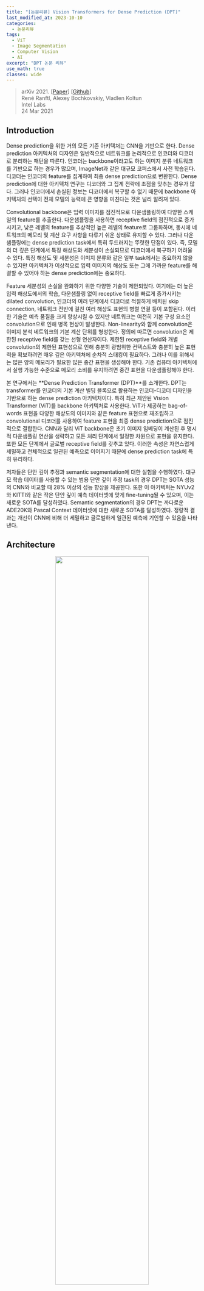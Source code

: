 ```yaml
---
title: "[논문리뷰] Vision Transformers for Dense Prediction (DPT)"
last_modified_at: 2023-10-10
categories:
  - 논문리뷰
tags:
  - ViT
  - Image Segmentation
  - Computer Vision
  - AI
excerpt: "DPT 논문 리뷰"
use_math: true
classes: wide
---
```


> arXiv 2021. [[Paper](https://arxiv.org/abs/2103.13413)] [[Github](https://github.com/isl-org/DPT)]  
> René Ranftl, Alexey Bochkovskiy, Vladlen Koltun  
> Intel Labs  
> 24 Mar 2021  

## Introduction
Dense prediction을 위한 거의 모든 기존 아키텍처는 CNN을 기반으로 한다. Dense prediction 아키텍처의 디자인은 일반적으로 네트워크를 논리적으로 인코더와 디코더로 분리하는 패턴을 따른다. 인코더는 backbone이라고도 하는 이미지 분류 네트워크를 기반으로 하는 경우가 많으며, ImageNet과 같은 대규모 코퍼스에서 사전 학습된다. 디코더는 인코더의 feature를 집계하여 최종 dense prediction으로 변환한다. Dense prediction에 대한 아키텍처 연구는 디코더와 그 집계 전략에 초점을 맞추는 경우가 많다. 그러나 인코더에서 손실된 정보는 디코더에서 복구할 수 없기 때문에 backbone 아키텍처의 선택이 전체 모델의 능력에 큰 영향을 미친다는 것은 널리 알려져 있다.

Convolutional backbone은 입력 이미지를 점진적으로 다운샘플링하여 다양한 스케일의 feature를 추출한다. 다운샘플링을 사용하면 receptive field의 점진적으로 증가시키고, 낮은 레벨의 feature를 추상적인 높은 레벨의 feature로 그룹화하며, 동시에 네트워크의 메모리 및 계산 요구 사항을 다루기 쉬운 상태로 유지할 수 있다. 그러나 다운샘플링에는 dense prediction task에서 특히 두드러지는 뚜렷한 단점이 있다. 즉, 모델의 더 깊은 단계에서 특징 해상도와 세분성이 손실되므로 디코더에서 복구하기 어려울 수 있다. 특징 해상도 및 세분성은 이미지 분류와 같은 일부 task에서는 중요하지 않을 수 있지만 아키텍처가 이상적으로 입력 이미지의 해상도 또는 그에 가까운 feature를 해결할 수 있어야 하는 dense prediction에는 중요하다.

Feature 세분성의 손실을 완화하기 위한 다양한 기술이 제안되었다. 여기에는 더 높은 입력 해상도에서의 학습, 다운샘플링 없이 receptive field를 빠르게 증가시키는 dilated convolution, 인코더의 여러 단계에서 디코더로 적절하게 배치된 skip connection, 네트워크 전반에 걸친 여러 해상도 표현의 병렬 연결 등이 포함된다. 이러한 기술은 예측 품질을 크게 향상시킬 수 있지만 네트워크는 여전히 기본 구성 요소인 convolution으로 인해 병목 현상이 발생한다. Non-linearity와 함께 convolution은 이미지 분석 네트워크의 기본 계산 단위를 형성한다. 정의에 따르면 convolution은 제한된 receptive field를 갖는 선형 연산자이다. 제한된 receptive field와 개별 convolution의 제한된 표현성으로 인해 충분히 광범위한 컨텍스트와 충분히 높은 표현력을 확보하려면 매우 깊은 아키텍처에 순차적 스태킹이 필요하다. 그러나 이를 위해서는 많은 양의 메모리가 필요한 많은 중간 표현을 생성해야 한다. 기존 컴퓨터 아키텍처에서 실행 가능한 수준으로 메모리 소비를 유지하려면 중간 표현을 다운샘플링해야 한다.

본 연구에서는 **Dense Prediction Transformer (DPT)**를 소개한다. DPT는 transformer를 인코더의 기본 계산 빌딩 블록으로 활용하는 인코더-디코더 디자인을 기반으로 하는 dense prediction 아키텍처이다. 특히 최근 제안된 Vision Transformer (ViT)를 backbone 아키텍처로 사용한다. ViT가 제공하는 bag-of-words 표현을 다양한 해상도의 이미지와 같은 feature 표현으로 재조립하고 convolutional 디코더를 사용하여 feature 표현을 최종 dense prediction으로 점진적으로 결합한다. CNN과 달리 ViT backbone은 초기 이미지 임베딩이 계산된 후 명시적 다운샘플링 연산을 생략하고 모든 처리 단계에서 일정한 차원으로 표현을 유지한다. 또한 모든 단계에서 글로벌 receptive field를 갖추고 있다. 이러한 속성은 자연스럽게 세밀하고 전체적으로 일관된 예측으로 이어지기 때문에 dense prediction task에 특히 유리하다.

저자들은 단안 깊이 추정과 semantic segmentation에 대한 실험을 수행하였다. 대규모 학습 데이터를 사용할 수 있는 범용 단안 깊이 추정 task의 경우 DPT는 SOTA 성능의 CNN와 비교할 때 28% 이상의 성능 향상을 제공한다. 또한 이 아키텍처는 NYUv2와 KITTI와 같은 작은 단안 깊이 예측 데이터셋에 맞게 fine-tuning될 수 있으며, 이는 새로운 SOTA를 달성하였다. Semantic segmentation의 경우 DPT는 까다로운 ADE20K와 Pascal Context 데이터셋에 대한 새로운 SOTA를 달성하였다. 정량적 결과는 개선이 CNN에 비해 더 세밀하고 글로벌하게 일관된 예측에 기인할 수 있음을 나타낸다.

## Architecture
<center><img src='{{"/assets/img/dpt/dpt-fig1a.PNG" | relative_url}}' width="70%"></center>
<br>
이전에 dense prediction에 성공했던 전체적인 인코더-디코더 구조를 유지한다. 본 논문은 ViT를 backbone으로 활용하고, 이 인코더에서 생성된 표현이 어떻게 효과적으로 dense prediction으로 변환될 수 있는지 보여주고, 이 전략의 성공을 위한 직관을 제공한다. 전체 아키텍처의 개요는 위 그림에 나와 있다.

#### Transformer encoder
높은 수준에서 ViT는 이미지의 bag-of-words 표현으로 작동한다. Feature space에 개별적으로 임베딩된 이미지 패치 또는 이미지에서 추출된 feature가 "단어"의 역할을 한다. 임베딩된 "단어"를 토큰이라 부른다. Transformer는 표현을 변환하기 위해 토큰을 서로 연관시키는 Multi-headed Self-Attention (MHSA)의 순차 블록을 사용하여 토큰 집합을 변환한다.

중요한 점은 ViT가 모든 계산 전반에 걸쳐 토큰 수를 유지한다는 것이다. 토큰은 이미지 패치와 일대일 대응을 가지므로 이는 ViT 인코더가 모든 transformer 단계에서 초기 임베딩의 공간 해상도를 유지한다는 것을 의미한다. 또한 MHSA는 모든 토큰이 다른 모든 토큰에 attend하고 영향을 미칠 수 있으므로 본질적으로 글로벌 연산이다. 결과적으로 transformer는 초기 임베딩 이후 모든 단계에서 글로벌 receptive field를 갖는다. 이는 연속적인 convolution 및 다운샘플링 레이어를 통과함에 따라 feature가 receptive field를 점진적으로 증가시키는 CNN과는 완전히 대조적이다.

보다 구체적으로 ViT는 이미지에서 $p^2$ 크기의 픽셀의 겹치지 않는 모든 정사각형 패치를 처리하여 이미지에서 임베딩된 패치를 추출한다. 패치는 벡터로 flatten되고 linear projection을 사용하여 개별적으로 임베딩된다. 샘플 효율이 더 높은 ViT의 대안은 ResNet50을 이미지에 적용하여 임베딩을 추출하고 결과 feature map의 픽셀 feature를 토큰으로 사용하는 것이다. Transformer는 집합 대 집합 함수이므로 개별 토큰의 공간 위치 정보를 본질적으로 유지하지 않는다. 따라서 이미지 임베딩은 학습 가능한 위치 임베딩과 연결되어 이 정보를 표현에 추가한다. NLP의 연구들을 따라 ViT는 입력 이미지에 기반하지 않고 분류에 사용되는 최종 글로벌 이미지 표현 역할을 하는 특수 토큰을 추가한다. 이 특수 토큰을 readout 토큰이라고 한다. $H \times W$ 크기의 픽셀 이미지에 임베딩 절차를 적용한 결과는 토큰 $t_n^0 \in \mathbb{R}^D$의 집합 $$t^0 = \{t_0^0, \ldots, t_{N_p}^0\}$$이며, 여기서 $N_p = \frac{HW}{p^2}$이고, $t_0$은 readout 토큰을 나타내고 $D$는 각 토큰의 feature 차원이다.

입력 토큰은 $L$개의 transformer 레이어를 사용하여 새로운 표현인 $t^l$로 변환된다. 여기서 $l$은 $l$번째 transformer 레이어의 출력을 나타낸다. ViT 논문은 이 기본 청사진의 여러 변형을 정의하였다. 본 논문에서는 세 가지 변형을 사용한다. 

1. ViT-Base: 패치 기반 임베딩 절차를 사용하고 12개의 transformer 레이어를 사용
2. ViT-Large: 패치 기반 임베딩 절차를 사용하고 24개의 transformer 레이어와 더 넓은 feature 크기 $D$를 사용
3. ViT-Hybrid: ResNet50을 사용하여 이미지 임베딩과 12개의 transformer 레이어를 계산

본 논문은 모든 실험에 패치 크기 $p = 16$을 사용한다. 

ViT-Base와 ViT-Large에 대한 임베딩 절차는 flatten된 패치를 각각 차원 $D = 768$과 $D = 1024$로 project한다. 두 feature 차원 모두 입력 패치의 픽셀 수보다 크므로 이는 임베딩 절차가 task에 도움이 되는 경우 정보를 유지하는 방법을 학습할 수 있음을 의미한다. 입력 패치의 feature은 원칙적으로 픽셀 레벨의 정확도로 해결될 수 있다. 마찬가지로 ViT-Hybrid 아키텍처는 입력 해상도의 $\frac{1}{16}$배에서 feature를 추출한다. 이는 일반적으로 convolution backbone에 사용되는 최저 해상도 feature보다 두 배 높다.

#### Convolutional decoder
<center><img src='{{"/assets/img/dpt/dpt-fig1b.PNG" | relative_url}}' width="45%"></center>
<br>
디코더는 토큰 집합을 다양한 해상도의 feature 표현으로 조립한다. Feature 표현은 점진적으로 최종 dense prediction에 융합된다. Transformer 인코더의 임의 레이어의 출력 토큰에서 이미지와 같은 표현을 복구하기 위한 간단한 3단계 **Reassemble** 연산을 사용한다.

$$
\begin{equation}
\textrm{Reassemble}_s^{\hat{D}} (t) = (\textrm{Resample}_s \circ \textrm{Concatenate} \circ \textrm{Read}) (t)
\end{equation}
$$

여기서 $s$는 입력 이미지에 대한 복구된 표현의 출력 크기 비율이며, $\hat{D}$는 출력 feature 차원이다. 

먼저 $N_p + 1$개의 토큰을 공간적으로 concatenation이 가능한 $N_p$개의 토큰 집합에 매핑한다.

$$
\begin{equation}
\textrm{Read} : \mathbb{R}^{(N_p + 1) \times D} \mapsto \mathbb{R}^{N_p \times D}
\end{equation}
$$

이 연산은 기본적으로 readout 토큰을 적절하게 처리하는 역할을 한다. Readout 토큰은 dense prediction task에 대한 명확한 목적을 제공하지 않지만 잠재적으로 글로벌 정보를 캡처하고 배포하는 데 유용할 수 있으므로 저자들은 이 매핑의 세 가지 변형을 평가하였다.

$$
\begin{aligned}
\textrm{Read}_\textrm{ignore} (t) &= \{t_1, \ldots, t_{N_p}\} \\
\textrm{Read}_\textrm{add} (t) &= \{t_1 + t_0, \ldots, t_{N_p} + t_0\} \\
\textrm{Read}_\textrm{proj} (t) &= \{\textrm{mlp} (\textrm{cat} (t_1, t_0)), \ldots, \textrm{mlp} (\textrm{cat} (t_{N_p}, t_0))\}
\end{aligned}
$$

$\textrm{mlp}$의 경우 linear layer와 GELU non-linearity를 사용하여 표현을 원래 feature 차원 $D$에 project한다. 

Read 블록 이후, $N_p$개의 토큰은 이미지의 초기 패치 위치에 따라 각 토큰을 배치하여 이미지 모양의 표현으로 재구성될 수 있다. $D$ 채널을 갖는 $\frac{H}{p} \times \frac{W}{p}$ 크기의 feature map을 생성하는 공간적 concatenation 연산을 적용한다. 

$$
\begin{equation}
\textrm{Concatenate} : \mathbb{R}^{N_p \times D} \mapsto \mathbb{R}^{\frac{H}{p} \times \frac{W}{p} \times D}
\end{equation}
$$

마지막으로 이 표현을 픽셀당 $\hat{D}$개의 feature로 표현을 $\frac{H}{s} \times \frac{W}{s}$ 크기로 조정하는 공간적 resampling layer에 전달한다.

$$
\begin{equation}
\textrm{Resample}_s : \mathbb{R}^{\frac{H}{p} \times \frac{W}{p} \times D} \mapsto \mathbb{R}^{\frac{H}{s} \times \frac{W}{s} \times \hat{D}}
\end{equation}
$$

먼저 1$\times$1 convolution을 사용하여 입력 표현을 $\hat{D}$로 project한 다음, $s \ge p$일 때 (strided) 3$\times$3 convolution을 사용하고 $s < p$일 때 strided 3$\times$3 transpose convolution을 사용하여 공간적 다운샘플링과 업샘플링 연산을 각각 구현한다. 

Transformer backbone에 관계없이 4가지 단계와 4가지 해상도에서 feature를 재조립한다. 더 낮은 해상도에서 transformer의 더 깊은 레이어의 feature를 조립하는 반면, 초기 레이어의 feature는 더 높은 해상도에서 조립한다. 

- ViT-Base: 레이어 $$l = \{5, 12, 18, 24\}$$에서 토큰을 재조립
- ViT-Large: 레이어 $$l = \{5, 12, 18, 24\}$$에서 토큰을 재조립
- ViT-Hybrid: 첫 번째와 두 번째 ResNet block의 임베딩 네트워크와 단계 $$l = \{9, 12\}$$의 feature를 사용

기본 아키텍처는 projection을 readout 연산으로 사용하고 $\hat{D} = 256$ 차원의 feature map을 생성한다. 이러한 아키텍처를 각각 DPT-Base, DPT-Large 및 DPTHybrid라고 한다.

<center><img src='{{"/assets/img/dpt/dpt-fig1c.PNG" | relative_url}}' width="37%"></center>
<br>
마지막으로 RefineNet 기반 feature 융합 블록 (위 그림 참조)을 사용하여 연속 단계에서 추출된 feature map을 결합하고 각 융합 단계에서 표현을 2배로 점진적으로 업샘플링한다. 최종 표현 크기는 입력 이미지 해상도의 절반이다. 최종 예측을 생성하기 위해 task별 출력 head를 연결한다. 

#### Handling varying image sizes
Fully-convolutional network과 유사하게 DPT는 다양한 이미지 크기를 처리할 수 있다. 이미지 크기를 $p$로 나눌 수 있는 한 임베딩 절차를 적용할 수 있으며 다양한 수의 이미지 토큰 $N_p$가 생성된다. 집합 대 집합 아키텍처인 transformer 인코더는 다양한 수의 토큰을 간단하게 처리할 수 있다. 그러나 위치 임베딩은 입력 이미지의 패치 위치를 인코딩하므로 이미지 크기에 종속된다. ViT 논문에서 제안된 접근 방식을 따르고 위치 임베딩을 적절한 크기로 선형 보간한다. 이 연산은 모든 이미지에 대해 즉석에서 수행될 수 있다. 임베딩 절차와 변환 단계 후에 입력 이미지가 convolutional decoder (32픽셀)의 stride에 맞춰 정렬된 경우 재조립 모듈과 융합 모듈 모두 다양한 수의 토큰을 간단하게 처리할 수 있다.

## Experiments
### 1. Monocular Depth Estimation
다음은 SOTA 방법들과 단안 깊이 추정 성능을 비교한 표이다. 

<center><img src='{{"/assets/img/dpt/dpt-table1.PNG" | relative_url}}' width="100%"></center>
<br>
다음은 단안 깊이 추정의 샘플 결과들이다. 

<center><img src='{{"/assets/img/dpt/dpt-fig2.PNG" | relative_url}}' width="100%"></center>
<br>
다음은 NYUv2 depth에서의 평가 결과를 비교한 표이다. 

<center><img src='{{"/assets/img/dpt/dpt-table2.PNG" | relative_url}}' width="53%"></center>
<br>
다음은 KITTI (Eigen split)에서의 평가 결과를 비교한 표이다. 

<center><img src='{{"/assets/img/dpt/dpt-table3.PNG" | relative_url}}' width="56%"></center>

### 2. Semantic Segmentation
다음은 ADE20K validation set에서의 semantic segmentation 결과이다. 

<center><img src='{{"/assets/img/dpt/dpt-table4.PNG" | relative_url}}' width="50%"></center>
<br>
다음은 ADE20K에서의 semantic segmentation 샘플 결과이다. 

<center><img src='{{"/assets/img/dpt/dpt-fig3.PNG" | relative_url}}' width="100%"></center>
<br>
다음은 Pascal Context validation set에서의 segmentation 결과이다. 

<center><img src='{{"/assets/img/dpt/dpt-table5.PNG" | relative_url}}' width="52%"></center>

### 3. Ablations
다음은 다양한 인코더 레이어에 skip connection을 연결하는 성능이다. 

<center><img src='{{"/assets/img/dpt/dpt-table6.PNG" | relative_url}}' width="50%"></center>
<br>
다음은 readout 토큰을 다루는 접근 방식에 대한 성능 비교 결과이다. 

<center><img src='{{"/assets/img/dpt/dpt-table7.PNG" | relative_url}}' width="41%"></center>
<br>
다음은 backbone에 대한 ablation 결과이다. 

<center><img src='{{"/assets/img/dpt/dpt-table8.PNG" | relative_url}}' width="48%"></center>
<br>
다음은 다양한 inference 해상도에 대한 상대적인 성능 손실을 비교한 그래프이다. (낮을수록 좋음)

<center><img src='{{"/assets/img/dpt/dpt-fig4.PNG" | relative_url}}' width="62%"></center>
<br>
다음은 모델의 파라미터 수와 inference 속도를 비교한 표이다. 

<center><img src='{{"/assets/img/dpt/dpt-table9.PNG" | relative_url}}' width="55%"></center>
